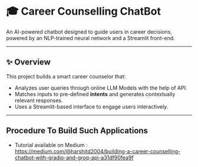 # 🎓 Career Counselling ChatBot

An AI-powered chatbot designed to guide users in career decisions, powered by an NLP-trained neural network and a Streamlit front-end.

---

## ✨ Overview

This project builds a smart career counselor that:

- Analyzes user queries through online LLM Models with the help of API.
- Matches inputs to pre-defined **intents** and generates contextually relevant responses.
- Uses a Streamlit-based interface to engage users interactively.

---

## Procedure To Build Such Applications
- Tutorial available on Medium : https://medium.com/@harshitd2004/building-a-career-counselling-chatbot-with-gradio-and-groq-api-a31df90fea9f
